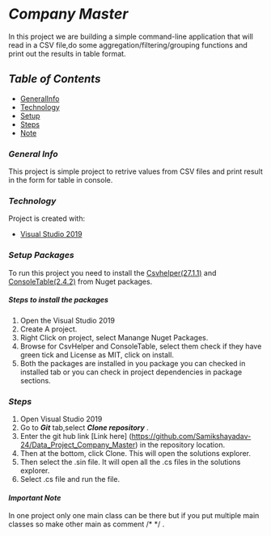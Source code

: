 # _**Company Master**_
In this project we are building a simple command-line application that will read in a CSV file,do some aggregation/filtering/grouping functions and print out the results in table format. 

## _**Table of Contents**_
 - [GeneralInfo](#GeneralInfo)
 - [Technology](#Technology)
 - [Setup](#Setups)
 - [Steps](#Steps)
 - [Note](#Note)

 ### _**General Info**_
This project is simple project to retrive values from CSV files and print result in the form for table in console.

### _**Technology**_
Project is created with:
- [Visual Studio 2019](https://visualstudio.microsoft.com/downloads/)

### _**Setup Packages**_
To run this project you need to install the [Csvhelper(27.1.1)](https://www.nuget.org/packages/CsvHelper/) and [ConsoleTable(2.4.2)](https://www.nuget.org/packages/Consoletables/) from Nuget packages.
##### _**Steps to install the packages**_
1. Open the Visual Studio 2019
2. Create A project.
3. Right Click on project, select Manange Nuget Packages.
4. Browse for CsvHelper and ConsoleTable, select them check if they have green tick and License as MIT, click on install.
5. Both the packages are installed in you package you can checked in installed tab or you can check in project dependencies in package sections.


### _**Steps**_
1. Open Visual Studio 2019
2. Go to _**Git**_ tab,select _**Clone repository**_ .
3. Enter the git hub link [Link here] (https://github.com/Samikshayadav-24/Data_Project_Company_Master) in the repository location.
4. Then at the bottom, click Clone. This will open the solutions explorer. 
5. Then select the .sin file. It will open all the .cs files in the solutions explorer.
5. Select .cs file and run the file.


#### _**Important Note**_
In one project only one main class can be there  but if you put multiple main classes so make other main as comment /*  */ .

